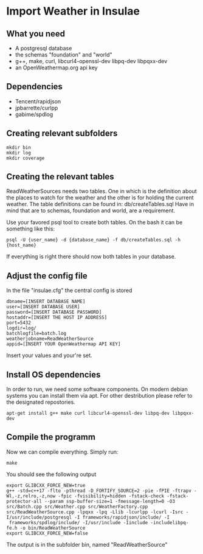 # Import Weather in Insulae

## What you need
* A postgresql database
* the schemas "foundation" and "world"
* g++, make, curl, libcurl4-openssl-dev libpq-dev libpqxx-dev
* an OpenWeathermap.org api key

## Dependencies
* Tencent/rapidjson
* jpbarrette/curlpp
* gabime/spdlog

## Creating relevant subfolders
```
mkdir bin
mkdir log
mkdir coverage
```


## Creating the relevant tables
ReadWeatherSources needs two tables. One in which is the definition about the places to watch for the weather and the other is for holding the current weather. The table definitions can be found in: db/createTables.sql
Have in mind that are to schemas, foundation and world, are a requirement.

Use your favored psql tool to create both tables. On the bash it can be something like this:

```
psql -U {user_name} -d {database_name} -f db/createTables.sql -h {host_name}
```

If everything is right there should now both tables in your database.


## Adjust the config file
In the file "insulae.cfg" the central config is stored

```
dbname=[INSERT DATABASE NAME]
user=[INSERT DATABASE USER]
password=[INSERT DATABASE PASSWORD]
hostaddr=[INSERT THE HOST IP ADDRESS]
port=5432
logdir=log/
batchlogfile=batch.log
weatherjobname=ReadWeatherSource
appid=[INSERT YOUR OpenWeathermap API KEY]
```

Insert your values and your're set.

## Install OS dependencies
In order to run, we need some software components. On modern debian systems you can install them via apt. For other destribution please refer to the designated repostories.

```
apt-get install g++ make curl libcurl4-openssl-dev libpq-dev libpqxx-dev
```

## Compile the programm
Now we can compile everything. Simply run:

```
make
```

You should see the following output

```
export GLIBCXX_FORCE_NEW=true                                                                                                                                                                                                                                                                                                                                                               
g++ -std=c++17 -flto -pthread -D_FORTIFY_SOURCE=2 -pie -fPIE -ftrapv -Wl,-z,relro,-z,now -fpic -fvisibility=hidden -fstack-check -fstack-protector-all --param ssp-buffer-size=1 -fmessage-length=0 -O3 src/Batch.cpp src/Weather.cpp src/WeatherFactory.cpp src/ReadWeatherSource.cpp -lpqxx -lpq -Llib -lcurlpp -lcurl -Isrc -I/usr/include/postgresql -I frameworks/rapidjson/include/ -I
 frameworks/spdlog/include/ -I/usr/include -Iinclude -includelibpq-fe.h -o bin/ReadWeatherSource                                                                                                                                                                                                                                                                                            
export GLIBCXX_FORCE_NEW=false                                                                                                                                                                                                                                                                                                                                                              
```

The output is in the subfolder bin, named "ReadWeatherSource"